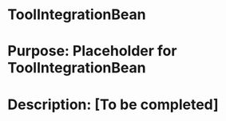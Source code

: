 # ToolIntegrationBean 
# Purpose: Placeholder for ToolIntegrationBean 
 
# Description: [To be completed] 
